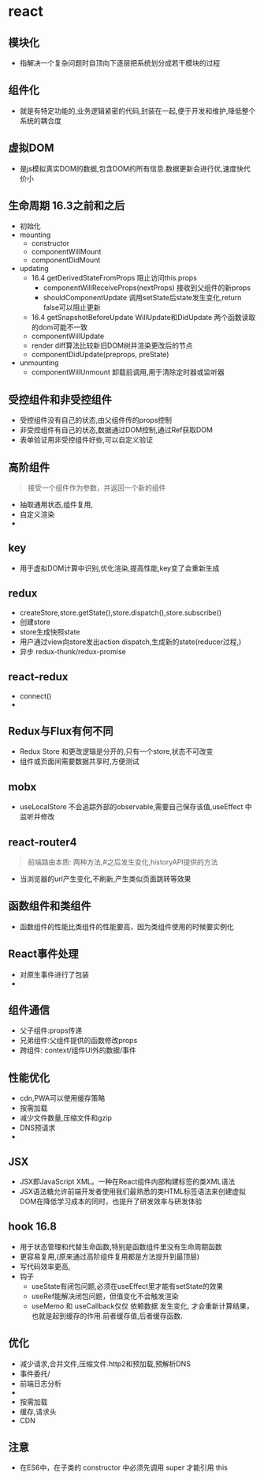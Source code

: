 # react

## 模块化
- 指解决一个复杂问题时自顶向下逐层把系统划分成若干模块的过程

## 组件化
- 就是有特定功能的,业务逻辑紧密的代码,封装在一起,便于开发和维护,降低整个系统的耦合度

## 虚拟DOM
- 是js模拟真实DOM的数据,包含DOM的所有信息.数据更新会进行优,速度快代价小
## 生命周期 16.3之前和之后
- 初始化
- mounting
  - constructor
  - componentWillMount
  - componentDidMount
- updating
  - 16.4 getDerivedStateFromProps 阻止访问this.props
    - componentWillReceiveProps(nextProps) 接收到父组件的新props
    - shouldComponentUpdate 调用setState后state发生变化,return false可以阻止更新
  - 16.4 getSnapshotBeforeUpdate WillUpdate和DidUpdate 两个函数读取的dom可能不一致
  - componentWillUpdate
  - render diff算法比较新旧DOM树并渲染更改后的节点
  - componentDidUpdate(preprops, preState)
- unmounting
  - componentWillUnmount 卸载前调用,用于清除定时器或监听器

## 受控组件和非受控组件
- 受控组件没有自己的状态,由父组件传的props控制
- 非受控组件有自己的状态,数据通过DOM控制,通过Ref获取DOM
- 表单验证用非受控组件好些,可以自定义验证

## 高阶组件
> 接受一个组件作为参数，并返回一个新的组件
- 抽取通用状态,组件复用,
- 自定义渲染
- 

## key
- 用于虚拟DOM计算中识别,优化渲染,提高性能,key变了会重新生成

## redux
- createStore,store.getState(),store.dispatch(),store.subscribe()
- 创建store
- store生成快照state
- 用户通过view向store发出action dispatch,生成新的state(reducer过程,)
- 异步 redux-thunk/redux-promise

## react-redux
- connect()
- 

## Redux与Flux有何不同
- Redux Store 和更改逻辑是分开的,只有一个store,状态不可改变
- 组件或页面间需要数据共享时,方便测试

## mobx
- useLocalStore 不会追踪外部的observable,需要自己保存该值,useEffect 中监听并修改

## react-router4
> 前端路由本质: 两种方法,#之后发生变化,historyAPI提供的方法
- 当浏览器的url产生变化,不刷新,产生类似页面跳转等效果

## 函数组件和类组件
- 函数组件的性能比类组件的性能要高，因为类组件使用的时候要实例化

## React事件处理
- 对原生事件进行了包装
- 

## 组件通信
- 父子组件:props传递
- 兄弟组件:父组件提供的函数修改props
- 跨组件: context/组件UI外的数据/事件

## 性能优化
- cdn,PWA可以使用缓存策略
- 按需加载
- 减少文件数量,压缩文件和gzip
- DNS预请求
- 

## JSX
- JSX即JavaScript XML。一种在React组件内部构建标签的类XML语法
- JSX语法糖允许前端开发者使用我们最熟悉的类HTML标签语法来创建虚拟DOM在降低学习成本的同时，也提升了研发效率与研发体验

## hook 16.8
- 用于状态管理和代替生命函数,特别是函数组件里没有生命周期函数
- 更容易复用,(原来通过高阶组件复用都是方法提升到最顶层)
- 写代码效率更高,
- 钩子
  - useState有闭包问题,必须在useEffect里才能有setState的效果
  - useRef能解决闭包问题，但值变化不会触发渲染
  - useMemo 和 useCallback仅仅 依赖数据 发生变化, 才会重新计算结果，也就是起到缓存的作用.前者缓存值,后者缓存函数.

## 优化
- 减少请求,合并文件,压缩文件.http2和预加载,预解析DNS
- 事件委托/
- 前端日志分析
- 
- 按需加载
- 缓存,请求头
- CDN

## 注意
- 在ES6中，在子类的 constructor 中必须先调用 super 才能引用 this
